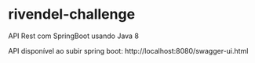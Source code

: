 # rivendel-challenge
API Rest com SpringBoot usando Java 8

API disponível ao subir spring boot: http://localhost:8080/swagger-ui.html
